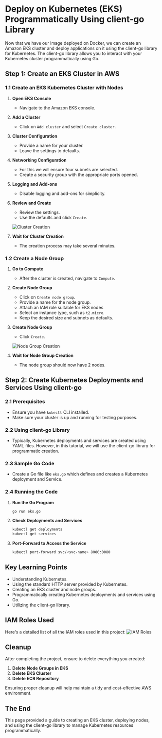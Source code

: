 # Deploy on Kubernetes (EKS) Programmatically Using client-go Library

Now that we have our Image deployed on Docker, we can create an Amazon EKS cluster and deploy applications on it using the client-go library for Kubernetes. The client-go library allows you to interact with your Kubernetes cluster programmatically using Go.

## Step 1: Create an EKS Cluster in AWS

### 1.1 Create an EKS Kubernetes Cluster with Nodes
1. **Open EKS Console**
    - Navigate to the Amazon EKS console.

2. **Add a Cluster**
    - Click on `Add cluster` and select `Create cluster`.

3. **Cluster Configuration**
    - Provide a name for your cluster.
    - Leave the settings to defaults.

4. **Networking Configuration**
    - For this we will ensure four subnets are selected.
    - Create a security group with the appropriate ports opened.

5. **Logging and Add-ons**
    - Disable logging and add-ons for simplicity.

6. **Review and Create**
    - Review the settings.
    - Use the defaults and click `Create`.

   ![Cluster Creation](../assets/eksClusterCreated.png)

7. **Wait for Cluster Creation**
    - The creation process may take several minutes.

### 1.2 Create a Node Group
1. **Go to Compute**
    - After the cluster is created, navigate to `Compute`.

2. **Create Node Group**
    - Click on `Create node group`.
    - Provide a name for the node group.
    - Attach an IAM role suitable for EKS nodes.
    - Select an instance type, such as `t2.micro`.
    - Keep the desired size and subnets as defaults.

3. **Create Node Group**
    - Click `Create`.

   ![Node Group Creation](../assets/eksNodeGroup.png)

4. **Wait for Node Group Creation**
    - The node group should now have 2 nodes.

## Step 2: Create Kubernetes Deployments and Services Using client-go

### 2.1 Prerequisites
- Ensure you have `kubectl` CLI installed.
- Make sure your cluster is up and running for testing purposes.

### 2.2 Using client-go Library
- Typically, Kubernetes deployments and services are created using YAML files. However, in this tutorial, we will use the client-go library for programmatic creation.

### 2.3 Sample Go Code
- Create a Go file like `eks.go` which defines and creates a Kubernetes deployment and Service.

### 2.4 Running the Code
1. **Run the Go Program**
   ```bash
   go run eks.go
   ```

2. **Check Deployments and Services**
   ```bash
   kubectl get deployments
   kubectl get services
   ```

3. **Port-Forward to Access the Service**
   ```bash
   kubectl port-forward svc/<svc-name> 8080:8080
   ```

## Key Learning Points
- Understanding Kubernetes.
- Using the standard HTTP server provided by Kubernetes.
- Creating an EKS cluster and node groups.
- Programmatically creating Kubernetes deployments and services using Go.
- Utilizing the client-go library.

## IAM Roles Used
Here's a detailed list of all the IAM roles used in this project:
![IAM Roles](../assets/iamRoles.png)

## Cleanup
After completing the project, ensure to delete everything you created:
1. **Delete Node Groups in EKS**
2. **Delete EKS Cluster**
3. **Delete ECR Repository**

Ensuring proper cleanup will help maintain a tidy and cost-effective AWS environment.

## The End
This page provided a guide to creating an EKS cluster, deploying nodes, and using the client-go library to manage Kubernetes resources programmatically.